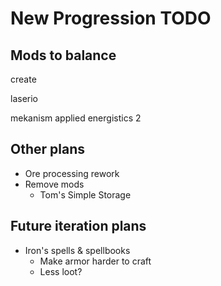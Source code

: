 # New Progression TODO

## Mods to balance

create

laserio

mekanism
applied energistics 2

## Other plans

- Ore processing rework
- Remove mods
  - Tom's Simple Storage

## Future iteration plans

- Iron's spells & spellbooks
  - Make armor harder to craft
  - Less loot?
